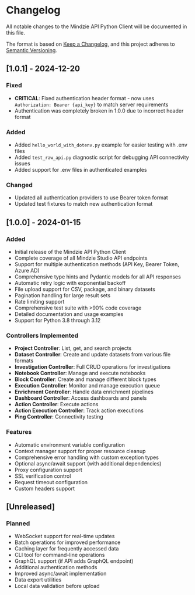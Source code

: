 # Changelog

All notable changes to the Mindzie API Python Client will be documented in this file.

The format is based on [Keep a Changelog](https://keepachangelog.com/en/1.0.0/),
and this project adheres to [Semantic Versioning](https://semver.org/spec/v2.0.0.html).

## [1.0.1] - 2024-12-20

### Fixed
- **CRITICAL**: Fixed authentication header format - now uses `Authorization: Bearer {api_key}` to match server requirements
- Authentication was completely broken in 1.0.0 due to incorrect header format

### Added
- Added `hello_world_with_dotenv.py` example for easier testing with .env files
- Added `test_raw_api.py` diagnostic script for debugging API connectivity issues
- Added support for .env files in authenticated examples

### Changed
- Updated all authentication providers to use Bearer token format
- Updated test fixtures to match new authentication format

## [1.0.0] - 2024-01-15

### Added
- Initial release of the Mindzie API Python Client
- Complete coverage of all Mindzie Studio API endpoints
- Support for multiple authentication methods (API Key, Bearer Token, Azure AD)
- Comprehensive type hints and Pydantic models for all API responses
- Automatic retry logic with exponential backoff
- File upload support for CSV, package, and binary datasets
- Pagination handling for large result sets
- Rate limiting support
- Comprehensive test suite with >90% code coverage
- Detailed documentation and usage examples
- Support for Python 3.8 through 3.12

### Controllers Implemented
- **Project Controller**: List, get, and search projects
- **Dataset Controller**: Create and update datasets from various file formats
- **Investigation Controller**: Full CRUD operations for investigations
- **Notebook Controller**: Manage and execute notebooks
- **Block Controller**: Create and manage different block types
- **Execution Controller**: Monitor and manage execution queue
- **Enrichment Controller**: Handle data enrichment pipelines
- **Dashboard Controller**: Access dashboards and panels
- **Action Controller**: Execute actions
- **Action Execution Controller**: Track action executions
- **Ping Controller**: Connectivity testing

### Features
- Automatic environment variable configuration
- Context manager support for proper resource cleanup
- Comprehensive error handling with custom exception types
- Optional async/await support (with additional dependencies)
- Proxy configuration support
- SSL verification control
- Request timeout configuration
- Custom headers support

## [Unreleased]

### Planned
- WebSocket support for real-time updates
- Batch operations for improved performance
- Caching layer for frequently accessed data
- CLI tool for command-line operations
- GraphQL support (if API adds GraphQL endpoint)
- Additional authentication methods
- Improved async/await implementation
- Data export utilities
- Local data validation before upload